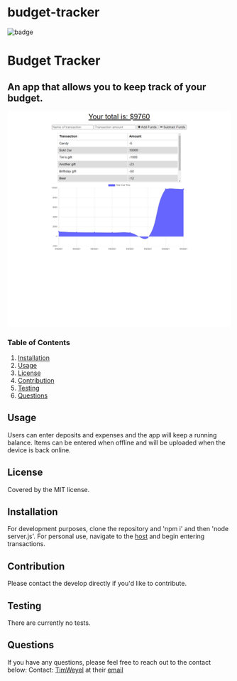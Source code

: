 # budget-tracker


![badge](https://img.shields.io/badge/license-MIT-brightgreen)

# Budget Tracker

## An app that allows you to keep track of your budget.

![](https://github.com/timweyel/budget-tracker/blob/main/budget%20tracker.png)

### Table of Contents
1. [Installation](#installation)
2. [Usage](#usage)
3. [License](#license)
4. [Contribution](#contribution)
5. [Testing](#testing)
6. [Questions](#questions)

## Usage
Users can enter deposits and expenses and the app will keep a running balance. Items can be entered when offline and will be uploaded when the device is back online.

## License
Covered by the MIT license.

## Installation
For development purposes, clone the repository and 'npm i' and then 'node server.js'. For personal use, navigate to the [host](https://boiling-woodland-67196.herokuapp.com/)  and begin entering transactions.

## Contribution
Please contact the develop directly if you'd like to contribute.

## Testing
There are currently no tests.

## Questions
If you have any questions, please feel free to reach out to the contact below:
Contact: 
[TimWeyel](https://github.com/TimWeyel) at their [email](mailto:%20tweyel@gmail.com) </br>
